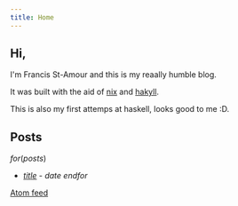 ```yaml
---
title: Home
---
```


Hi,
---

I'm Francis St-Amour and this is my reaally humble blog.

It was built with the aid of [nix](http://nixos.org/nix/) and [hakyll](https://jaspervdj.be/hakyll/).

This is also my first attemps at haskell, looks good to me :D.

Posts 
---

$for(posts)$
* [$title$]($url$) - $date$
$endfor$

<a href="/atom.xml">Atom feed</a>
